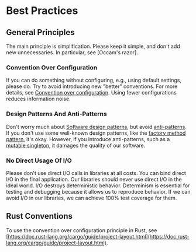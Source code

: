 # Best Practices

## General Principles

The main principle is simplification. Please keep it simple, and don't add new unnecessaries. In particular, see [Occam's razor].

### Convention Over Configuration

If you can do something without configuring, e.g., using default settings, please do. Try to avoid introducing new "better" conventions. For more details, see [Convention over configuration](https://en.wikipedia.org/wiki/Convention_over_configuration). Using fewer configurations reduces information noise.

### Design Patterns And Anti-Patterns

Don't worry much about [Software design patterns](https://en.wikipedia.org/wiki/Software_design_pattern), but avoid [anti-patterns](https://en.wikipedia.org/wiki/Anti-pattern). If you don't use some well-known design patterns, like the [factory method pattern](https://en.wikipedia.org/wiki/Factory_method_pattern), it's okay. However, if you introduce anti-patterns, such as a [mutable singleton](https://en.wikipedia.org/wiki/Singleton_pattern), it damages the quality of our software.

### No Direct Usage Of I/O

Please don't use direct I/O calls in libraries at all costs. You can bind direct I/O in the final application. Our libraries should never use direct I/O in the ideal world. I/O destroys deterministic behavior. Determinism is essential for testing and debugging because it allows us to reproduce behavior. If we can avoid I/O in our libraries, we can achieve 100% test coverage for them. 

## Rust Conventions

To use the convention over configuration principle in Rust, see [https://doc.rust-lang.org/cargo/guide/project-layout.html](https://doc.rust-lang.org/cargo/guide/project-layout.html).
